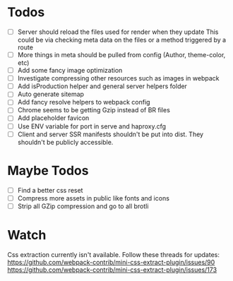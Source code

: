 # Todos
- [ ] Server should reload the files used for render when they update
       This could be via checking meta data on the files or a method triggered by a route
- [ ] More things in meta should be pulled from config (Author, theme-color, etc)
- [ ] Add some fancy image optimization
- [ ] Investigate compressing other resources such as images in webpack
- [ ] Add isProduction helper and general server helpers folder
- [ ] Auto generate sitemap
- [ ] Add fancy resolve helpers to webpack config
- [ ] Chrome seems to be getting Gzip instead of BR files
- [ ] Add placeholder favicon
- [ ] Use ENV variable for port in serve and haproxy.cfg
- [ ] Client and server SSR manifests shouldn't be put into dist. They shouldn't be publicly accessible.

# Maybe Todos
- [ ] Find a better css reset
- [ ] Compress more assets in public like fonts and icons
- [ ] Strip all GZip compression and go to all brotli

# Watch
Css extraction currently isn't available. Follow these threads for updates:
https://github.com/webpack-contrib/mini-css-extract-plugin/issues/90
https://github.com/webpack-contrib/mini-css-extract-plugin/issues/173
